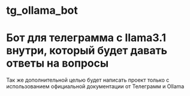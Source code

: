 # tg_ollama_bot
<h1>Бот для телеграмма с llama3.1 внутри, который будет давать ответы на вопросы</h1> </b>
Так же дополнительной целью будет написать проект только с использованием официальной документации от Телеграмм и Ollama
